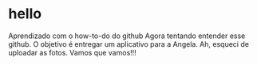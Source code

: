 # hello
Aprendizado com o how-to-do do github
Agora tentando entender esse github. O objetivo é entregar um aplicativo para a Angela.
Ah, esqueci de uploadar as fotos. Vamos que vamos!!!
